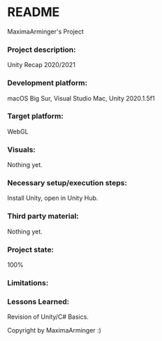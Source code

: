 # README
MaximaArminger's Project

### Project description: 
Unity Recap 2020/2021

### Development platform: 
macOS Big Sur, Visual Studio Mac, Unity 2020.1.5f1

### Target platform: 
WebGL

### Visuals: 
Nothing yet.

### Necessary setup/execution steps: 
Install Unity, open in Unity Hub.

### Third party material: 
Nothing yet.

### Project state: 
100% 

### Limitations: 


### Lessons Learned:
Revision of Unity/C# Basics. 

Copyright by MaximaArminger :)
